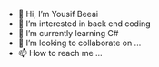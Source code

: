 - 👋 Hi, I’m Yousif Beeai
- 👀 I’m interested in back end coding
- 🌱 I’m currently learning C#
- 💞️ I’m looking to collaborate on ...
- 📫 How to reach me ...

<!---
ybeeai87/ybeeai87 is a ✨ special ✨ repository because its `README.md` (this file) appears on your GitHub profile.
You can click the Preview link to take a look at your changes.
--->

